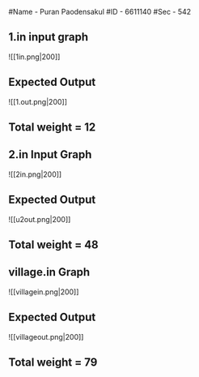 #Name - Puran Paodensakul
#ID - 6611140
#Sec - 542

## 1.in input graph
![[1in.png|200]]
## Expected Output 
![[1.out.png|200]]
## Total weight = 12

## 2.in Input Graph 

![[2in.png|200]]
## Expected Output
![[u2out.png|200]]
## Total weight = 48
## village.in Graph 
![[villagein.png|200]]
## Expected Output 
![[villageout.png|200]]
## Total weight = 79
